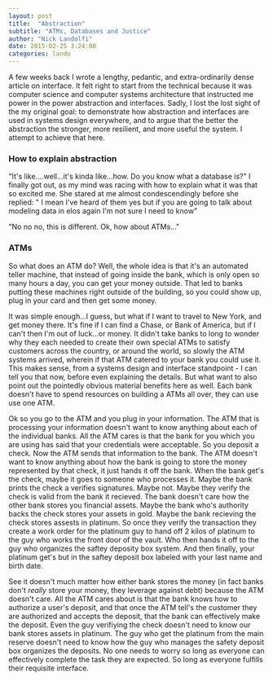 ```yaml
---
layout: post
title:  "Abstraction"
subtitle: "ATMs, Databases and Justice"
author: "Nick Landolfi"
date: 2015-02-25 3:24:00
categories: lando
---
```


A few weeks back I wrote a lengthy, pedantic, and extra-ordinarily dense article on interface. It felt right to start from the technical because it was computer science and computer systems architecture that instructed me power in the power abstraction and interfaces. Sadly, I lost the lost sight of the my original goal: to demonstrate how abstraction and interfaces are used in systems design everywhere, and to argue that the better the abstraction the stronger, more resilient, and more useful the system. I attempt to achieve that here.

### How to explain abstraction

"It's like....well...it's kinda like...how. Do you know what a database is?" I finally got out, as my mind was racing with how to explain what it was that so excited me. She stared at me almost condescendingly before she replied: " I mean I've heard of them yes but if you are going to talk about modeling data in elos again I'm not sure I need to know"

"No no no, this is different. Ok, how about ATMs..."

### ATMs

So what does an ATM do? Well, the whole idea is that it's an automated teller machine, that instead of going inside the bank, which is only open so many hours a day, you can get your money outside. That led to banks putting these machines right outside of the building, so you could show up, plug in your card and then get some money.

It was simple enough...I guess, but what if I want to travel to New York, and get money there. It's fine if I can find a Chase, or Bank of America, but if I can't then I'm out of luck...or money. It didn't take banks to long to wonder why they each needed to create their own special ATMs to satisfy customers across the country, or around the world, so slowly the ATM systems arrived, wherein if that ATM catered to your bank you could use it. This makes sense, from a systems design and interface standpoint - I can tell you that now, before even explaining the details. But what want to also point out the pointedly obvious material benefits here as well. Each bank doesn't have to spend resources on building a ATMs all over, they can use use one ATM.

Ok so you go to the ATM and you plug in your information. The ATM that is processing your information doesn't want to know anything about each of the individual banks. All the ATM cares is that the bank for you which you are using has said that your credentials were acceptable. So you deposit a check. Now the ATM sends that information to the bank. The ATM doesn't want to know anything about how the bank is going to store the money represented by that check, it just hands it off the bank. When the bank get's the check, maybe it goes to someone who processes it. Maybe the bank prints the check a verifies signatures. Maybe not. Maybe they verify the check is valid from the bank it recieved. The bank doesn't care how the other bank stores you financial assets. Maybe the bank who's authority backs the check stores your assets in gold. Maybe the bank recieving the check stores assests in platinum. So once they verify the transaction they create a work order for the platinum guy to hand off 2 kilos of platinum to the guy who works the front door of the vault. Who then hands it off to the guy who organizes the saftey deposity box system. And then finally, your platinum get's but in the saftey deposit box labeled with your last name and birth date.

See it doesn't much matter how either bank stores the money (in fact banks don't _really_ store your money, they leverage against debt) because the ATM doesn't care. All the ATM cares about is that the bank knows how to authorize a user's deposit, and that once the ATM tell's the customer they are authorized and accepts the deposit, that the bank can effectively make the deposit. Even the guy verifiying the check doesn't need to know our bank stores assets in platinum. The guy who get the platinum from the main reserve doesn't need to know how the guy who manages the safety deposit box organizes the deposits. No one needs to worry so long as everyone can effectively complete the task they are expected. So long as everyone fulfills their requisite interface.


